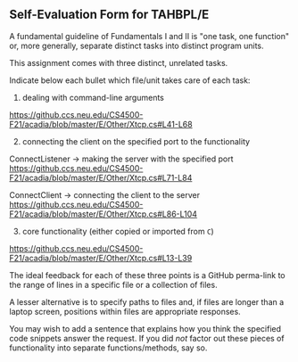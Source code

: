 ## Self-Evaluation Form for TAHBPL/E

A fundamental guideline of Fundamentals I and II is "one task, one
function" or, more generally, separate distinct tasks into distinct
program units.

This assignment comes with three distinct, unrelated tasks.

Indicate below each bullet which file/unit takes care of each task:


1. dealing with command-line arguments

https://github.ccs.neu.edu/CS4500-F21/acadia/blob/master/E/Other/Xtcp.cs#L41-L68

2. connecting the client on the specified port to the functionality

ConnectListener -> making the server with the specified port
https://github.ccs.neu.edu/CS4500-F21/acadia/blob/master/E/Other/Xtcp.cs#L71-L84

ConnectClient -> connecting the client to the server
https://github.ccs.neu.edu/CS4500-F21/acadia/blob/master/E/Other/Xtcp.cs#L86-L104

3. core functionality (either copied or imported from `C`)

https://github.ccs.neu.edu/CS4500-F21/acadia/blob/master/E/Other/Xtcp.cs#L13-L39

The ideal feedback for each of these three points is a GitHub
perma-link to the range of lines in a specific file or a collection of
files.

A lesser alternative is to specify paths to files and, if files are
longer than a laptop screen, positions within files are appropriate
responses.

You may wish to add a sentence that explains how you think the
specified code snippets answer the request. If you did *not* factor
out these pieces of functionality into separate functions/methods, say
so.
